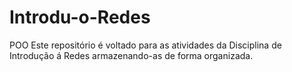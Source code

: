 # Introdu-o-Redes
POO Este repositório é voltado para as atividades da Disciplina de Introdução á Redes armazenando-as de forma organizada.
